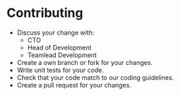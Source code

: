 # Contributing
- Discuss your change with:
  - CTO
  - Head of Development
  - Teamlead Development
- Create a own branch or fork for your changes.
- Write unit tests for your code.
- Check that your code match to our coding guidelines.
- Create a pull request for your changes.